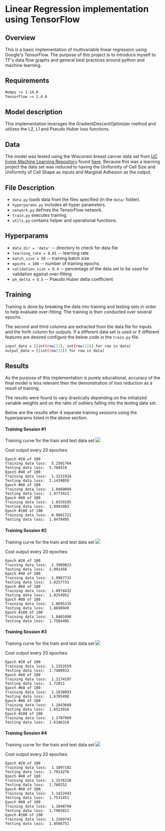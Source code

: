 # Linear Regression implementation using TensorFlow

## Overview
This is a basic implementation of multivariable linear regression using Google's TensorFlow. The purpose of this project is to introduce myself to TF's data flow graphs and general best practices around python and machine learning.

## Requirements
```bash
Numpy >= 1.14.0
TensorFlow >= 1.4.0
```

## Model description
This implementation leverages the GradientDescentOptimizer method and utilizes the L2, L1 and Pseudo Huber loss functions. 

## Data
The model was tested using the Wisconsin breast cancer data set from [UC Irvine Machine Learning Repository](http://mlr.cs.umass.edu/ml/index.html) found [here](http://mlr.cs.umass.edu/ml/machine-learning-databases/breast-cancer-wisconsin/). Because this was a learning project the data set was reduced to having the Uniformity of Cell Size and Uniformity of Cell Shape as inputs and Marginal Adhesion as the output.

## File Description
* `data.py` loads data from the files specified (in the `data/` folder).
* `hyperparams.py` includes all hyper parameters.
* `network.py` defines the TensorFlow network.
* `train.py` executes training.
* `utils.py` contains helper and operational functions.

## Hyperparams
* `data_dir = 'data'` -- directory to check for data file
* `learning_rate = 0.01` -- learning rate
* `batch_size = 50` -- training batch size
* `epochs = 100` -- number of training epochs
* `validation_size = 0.4` -- percentage of the data set to be used for validation against over-fitting
* `ph_delta = 0.5` -- Pseudo Huber delta coefficient

## Training
Training is done by breaking the data into training and testing sets in order to help evaluate over-fitting. The training is then conducted over several epochs.

The second and third columns are extracted from the data file for inputs and the forth column for outputs. If a different data set is used or if different features are desired configure the below code in the `train.py` file.
```bash
input_data = [[int(row[1]), int(row[2])] for row in data]
output_data = [[int(row[3])] for row in data]
```

## Results
As the purpose of this implementation is purely educational, accuracy of the final model is less relevant then the demonstration of loss reduction as a result of training. 

The results were found to vary drastically depending on the initialized variable weights and on the ratio of outliers falling into the testing data set. 

Below are the results after 4 separate training sessions using the hyperparams listed in the above section.

#### Training Session #1

Training curve for the train and test data set 
<img src="fig/session_1_fig.svg">

Cost output every 20 epoches:
```
Epoch #20 of 100
Training data loss:  5.2501764
Testing data loss:  5.768419
Epoch #40 of 100
Training data loss:  1.3231934
Testing data loss:  2.1439059
Epoch #60 of 100
Training data loss:  1.0469899
Testing data loss:  1.9773421
Epoch #80 of 100
Training data loss:  1.0359195
Testing data loss:  1.9992003
Epoch #100 of 100
Training data loss:  0.9801721
Testing data loss:  1.9470495
```

#### Training Session #2

Training curve for the train and test data set 
<img src="fig/session_2_fig.svg">

Cost output every 20 epoches:
```
Epoch #20 of 100
Training data loss:  2.3909023
Testing data loss:  2.091456
Epoch #40 of 100
Training data loss:  1.9967732
Testing data loss:  1.8257731
Epoch #60 of 100
Training data loss:  1.8974432
Testing data loss:  1.8254952
Epoch #80 of 100
Training data loss:  1.8695335
Testing data loss:  1.8698949
Epoch #100 of 100
Training data loss:  1.8401098
Testing data loss:  1.7564405
```

#### Training Session #3

Training curve for the train and test data set 
<img src="fig/session_3_fig.svg">

Cost output every 20 epoches:
```
Epoch #20 of 100
Training data loss:  1.2353559
Testing data loss:  1.7400932
Epoch #40 of 100
Training data loss:  1.2174197
Testing data loss:  1.72011
Epoch #60 of 100
Training data loss:  1.1838093
Testing data loss:  1.6705498
Epoch #80 of 100
Training data loss:  1.1843609
Testing data loss:  1.6523916
Epoch #100 of 100
Training data loss:  1.1707969
Testing data loss:  1.6346318
```


#### Training Session #4

Training curve for the train and test data set 
<img src="fig/session_4_fig.svg">

Cost output every 20 epoches:
```
Epoch #20 of 100
Training data loss:  1.1897182
Testing data loss:  1.7914276
Epoch #40 of 100
Training data loss:  1.1576228
Testing data loss:  1.760252
Epoch #60 of 100
Training data loss:  1.1422443
Testing data loss:  1.7531451
Epoch #80 of 100
Training data loss:  1.1848794
Testing data loss:  1.7965821
Epoch #100 of 100
Training data loss:  1.2569741
Testing data loss:  1.8566751
```
